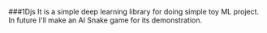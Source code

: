 ###1Djs
It is a simple deep learning library for doing simple toy ML project.
In future I'll make an AI Snake game for its demonstration.